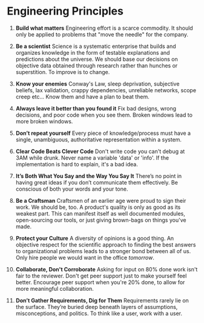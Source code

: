 Engineering Principles
=======================

1. **Build what matters** Engineering effort is a scarce commodity.
It should only be applied to problems that "move the needle" for
the company.

1. **Be a scientist** Science is a systematic enterprise that builds
and organizes knowledge in the form of testable explanations and
predictions about the universe. We should base our decisions on
objective data obtained through research rather than hunches or
superstition. To improve is to change.

1. **Know your enemies** Conway's Law, sleep deprivation, subjective
beliefs, lax validation, crappy dependencies, unreliable networks,
scope creep etc... Know them and have a plan to beat them.

1. **Always leave it better than you found it** Fix bad designs, wrong
decisions, and poor code when you see them. Broken windows lead to more
broken windows.

1. **Don’t repeat yourself** Every piece of knowledge/process must
have a single, unambiguous, authoritative representation within a
system.

1. **Clear Code Beats Clever Code** Don't write code you can't debug
at 3AM while drunk. Never name a variable 'data' or 'info'. If the
implementation is hard to explain, it's a bad idea.

1. **It’s Both What You Say and the Way You Say It** There’s no
point in having great ideas if you don’t communicate them effectively.
Be conscious of both your words and your tone.

1. **Be a Craftsman** Craftsmen of an earlier age were proud to
sign their work. We should be, too. A product's quality is only 
as good as its weakest part. This can manifest itself as
well documented modules, open-sourcing our tools, or just giving
brown-bags on things you've made.

1. **Protect your Culture** A diversity of opinions is a good thing.
An objective respect for the scientific approach to finding the
best answers to organizational problems leads to a stronger bond
between all of us. Only hire people we would want in the office
*tomorrow*.

1. **Collaborate, Don't Corroborate** Asking for input on 80% done
work isn't fair to the reviewer. Don't get peer support just to
make yourself feel better. Encourage peer support when you're 20%
done, to allow for more meaningful collaboration.

1. **Don’t Gather Requirements, Dig for Them** Requirements rarely
lie on the surface. They’re buried deep beneath layers of assumptions,
misconceptions, and politics. To think like a user, work with a
user.
